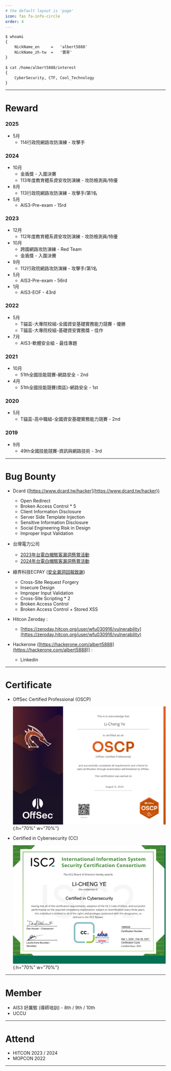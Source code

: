 ```yaml
---
# the default layout is 'page'
icon: fas fa-info-circle
order: 4
---
```


```
$ whoami
{
    NickName_en     =   'albert5888'
    NickName_zh-tw  =   '寶哥'
}

$ cat /home/albert5888/interest
{
    CyberSecurity, CTF, Cool_Technology
}
```
---
# Reward
### 2025
- 5月
    - 114行政院網路攻防演練 - 攻擊手

### 2024
- 10月
    - 金盾獎 - 入圍決賽
    - 113年度教育體系資安攻防演練 - 攻防檢測員/特優
- 8月
    - 113行政院網路攻防演練 - 攻擊手/第1名
- 5月
    - AIS3-Pre-exam - 15rd

### 2023
- 12月
    - 112年度教育體系資安攻防演練 - 攻防檢測員/特優
- 10月
    - 跨國網路攻防演練 - Red Team
    - 金盾獎 - 入圍決賽
- 9月
    - 112行政院網路攻防演練 - 攻擊手/第1名
- 5月
    - AIS3-Pre-exam - 56rd
- 1月
    - AIS3-EOF - 43rd

### 2022
- 5月
    - T貓盃-大專院校組-全國資安基礎實務能力競賽 - 優勝
    - T貓盃-大專院校組-基礎資安實務獎 - 佳作
- 7月
    - AIS3-軟體安全組 - 最佳專題

### 2021
- 10月
    - 51th全國技能競賽-網路安全 - 2nd
- 4月
    - 51th全國技能競賽(南區)-網路安全 - 1st

### 2020
- 5月
    - T貓盃-高中職組-全國資安基礎實務能力競賽 - 2nd

### 2019
- 9月
    - 49th全國技能競賽-資訊與網路技術 - 3rd

---

# Bug Bounty
- Dcard ([https://www.dcard.tw/hacker](https://www.dcard.tw/hacker))
    -	Open Redirect
    -	Broken Access Control * 5
    -	Client Information Disclosure
    -	Server Side Template Injection
    -	Sensitive Information Disclosure
    -	Social Engineering Risk in Design
    -	Improper Input Validation

- 台灣電力公司 
    -	[2023年台電白帽駭客漏洞懸賞活動](https://www.taipower.com.tw/2289/2323/2334/49686/)
    -	[2024年台電白帽駭客漏洞懸賞活動](https://www.taipower.com.tw/2289/2323/2334/60730/)


- 綠界科技ECPAY ([安全漏洞回報致謝](https://corp.ecpay.com.tw/bug-bounty-fame/))
    -	Cross-Site Request Forgery
    -	Insecure Design
    -	Improper Input Validation
    -	Cross-Site Scripting * 2
    -	Broken Access Control
    -	Broken Access Control + Stored XSS

- Hitcon Zeroday :
    - [https://zeroday.hitcon.org/user/wfu030916/vulnerability](https://zeroday.hitcon.org/user/wfu030916/vulnerability)

- Hackerone ([https://hackerone.com/albert5888](https://hackerone.com/albert5888)) :
    - Linkedin

---

# Certificate
- OffSec Certified Professional (OSCP)

  ![](/images/about/OSCP.png){:h="70%" w="70%"}

- Certified in Cybersecurity (CC)

  ![](/images/about/CC.png){:h="70%" w="70%"}


---

# Member
- AIS3 好厲駭 (導師培訓) - 8th / 9th / 10th
- UCCU

---

# Attend
- HITCON 2023 / 2024
- MOPCON 2022

---
